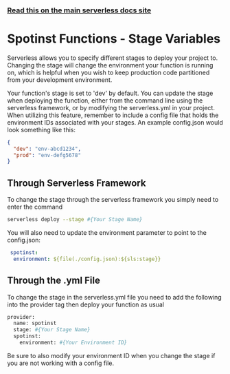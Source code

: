 <!--
title: Serverless Framework - Spotinst Functions Guide - Stage Variables
menuText: Stage Variables
menuOrder: 7
description: How to use the Stage Variables feature
layout: Doc
-->

<!-- DOCS-SITE-LINK:START automatically generated -->

### [Read this on the main serverless docs site](https://www.serverless.com/framework/docs/providers/spotinst/guide/credentials)

<!-- DOCS-SITE-LINK:END -->

# Spotinst Functions - Stage Variables

Serverless allows you to specify different stages to deploy your project to. Changing the stage will change the environment your function is running on, which is helpful when you wish to keep production code partitioned from your development environment.

Your function's stage is set to 'dev' by default. You can update the stage when deploying the function, either from the command line using the serverless framework, or by modifying the serverless.yml in your project. When utilizing this feature, remember to include a config file that holds the environment IDs associated with your stages. An example config.json would look something like this:

```json
{
  "dev": "env-abcd1234",
  "prod": "env-defg5678"
}
```

## Through Serverless Framework

To change the stage through the serverless framework you simply need to enter the command

```bash
serverless deploy --stage #{Your Stage Name}
```

You will also need to update the environment parameter to point to the config.json:

```yaml
 spotinst:
  environment: ${file(./config.json):${sls:stage}}
```

## Through the .yml File

To change the stage in the serverless.yml file you need to add the following into the provider tag then deploy your function as usual

```bash
provider:
  name: spotinst
  stage: #{Your Stage Name}
  spotinst:
    environment: #{Your Environment ID}
```

Be sure to also modify your environment ID when you change the stage if you are not working with a config file.
